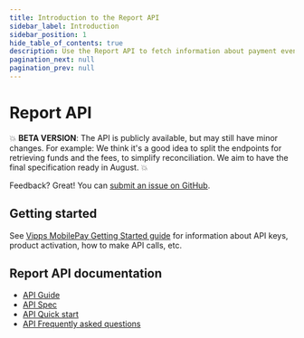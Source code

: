 ```yaml
---
title: Introduction to the Report API
sidebar_label: Introduction
sidebar_position: 1
hide_table_of_contents: true
description: Use the Report API to fetch information about payment events.
pagination_next: null
pagination_prev: null
---
```


# Report API

💥 **BETA VERSION**: The API is publicly available, but may still have minor changes.
For example: We think it's a good idea to split the endpoints for retrieving
funds and the fees, to simplify reconciliation.
We aim to have the final specification ready in August. 💥

Feedback? Great! You can
[submit an issue on GitHub](https://github.com/vippsas/vipps-report-api/issues).

## Getting started

See
[Vipps MobilePay Getting Started guide](https://developer.vippsmobilepay.com/docs/getting-started)
for information about API keys, product activation, how to make API calls, etc.

## Report API documentation

* [API Guide](./api-guide/README.md)
* [API Spec](https://developer.vippsmobilepay.com/api/report)
* [API Quick start](vipps-report-api-quick-start.md)
* [API Frequently asked questions](vipps-report-api-faq.md)
